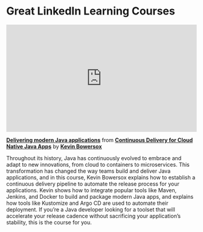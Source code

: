 <h1>Great LinkedIn Learning Courses</h1>

<div style="position:relative;height:0;padding-bottom:56.25%"><iframe width="640" height="360" src="https://www.linkedin.com/learning/embed/continuous-delivery-for-cloud-native-java-apps/delivering-modern-java-applications?autoplay=true&claim=AQGTFivRnfaz5AAAAYLghwR3YBpAX6dNDPSopWcE3_1YMq4KJrBB1tlsXv1F3lhsfFX06CtFs69eflIBUII8lNryBkWaHHGvbifuzGMwTsnoO4QP0kVRHNnrw7U-WlTa1d4ZrjNZKfc-aCDF6vjODhWT6_iU_TYzUabkhmT4T5SsGyn1hI05HYU7_yPcB7bZIZRw2WNGlPFzTttR845mmaRzezMTTzW1tImVu5MuQhFWQo1FrUWLKVo5mIjcbDPEthLHizEDUDMSQLR7zdLBCnG5dI0FEEH6nSrW0gOcxqnjOh_QkDkpRQaqVcDe05g_Hs1BrYfVcNK1u-J4B9RHKAGDbyjqe5fBHNF-T-tFuzTpr7i4CUiE_UFZrF49wZxeKnBKYfIhqUltIrIDw60yd1BMRQDyjEVYNme8BNKyi9JyxbnhWgM_Afwt0DFPeaqRigFFM8cIp6zdGX0XNX1nWxgdGtPBysElG7DWwGW2Dq6o0G5iMYpcP8C05UviIIAl7EYkj04_MrhgNcU9XHaYSxh-RLorEoozD7Zoed8qP_vv60k2G7oN5Nw3cEhAbIhtlVoyjTJ9bVeUd5y0FF9gSyfey1LxWa_UJ3BYwpk_PvQ7zjFvHzHSjHNlQVjZkHF0_CC11oR9n-ZjJTwRYAU_q6iZhUAv-jiREOdV6hEaQdQuBrI4eEGkRsA5rso4ERPJR3A9B8D2ONkkL6yjtRtY6Goh8zZNYsS03tgnl_lTh6CeEDy2KS1EDw67OOqE70NPyKSEzWnugab3jAQBuhPB2mNF7rPRWpWwE4c_1leNby1gtTCdHhxsfTyzcJ2QO_D7gvncXXvhnwRK7FjmxK1jusUYNciHrusXDQFawApqxPYCXjoTMcUI0zeZBhyKz2oKgksKCFkQAL0fduc3uYQ29TcgeY9hUV5VBh8a8KsUw2LJZUb_dK_5VvdgPCJDG1hGDy26gOdjdFQuFcTQjh25h2FCDX-hpLFdFxWkUjnidvlHxPEs2iANQY1UebzuaTYtSsDnCaduNiElULh9r9hDZDKIlWwm6xuW46ZUediWEfw0syGzR5ZHNSnhLI-3_QIT2xPB5ka37QwWCWDjq-WaXvoHRRtHJs0BhYbkDkRaMy2ZZi0ihGi9VAz3FQmUeR04DD0QOix-v3f22JuvkuZGURaeFpvHPzb4S64&lipi=urn%3Ali%3Apage%3Ad_learning_content%3BZF5ZwpVaRTSxBr42lW405Q%3D%3D&licu" mozallowfullscreen="true" webkitallowfullscreen="true" allowfullscreen="true" frameborder="0" style="position:absolute;width:100%;height:100%;left:0"></iframe></div><p><strong><a href="https://www.linkedin.com/learning/continuous-delivery-for-cloud-native-java-apps/delivering-modern-java-applications?trk=embed_lil">Delivering modern Java applications</a></strong> from <strong><a href="https://www.linkedin.com/learning/continuous-delivery-for-cloud-native-java-apps?trk=embed_lil">Continuous Delivery for Cloud Native Java Apps</a></strong> by <strong><a href="https://www.linkedin.com/learning/instructors/kevin-bowersox?trk=embed_lil">Kevin Bowersox</a></strong></p>

Throughout its history, Java has continuously evolved to embrace and adapt to new innovations, from cloud to containers to microservices. This transformation has changed the way teams build and deliver Java applications, and in this course, Kevin Bowersox explains how to establish a continuous delivery pipeline to automate the release process for your applications. Kevin shows how to integrate popular tools like Maven, Jenkins, and Docker to build and package modern Java apps, and explains how tools like Kustomize and Argo CD are used to automate their deployment. If you’re a Java developer looking for a toolset that will accelerate your release cadence without sacrificing your application’s stability, this is the course for you.
